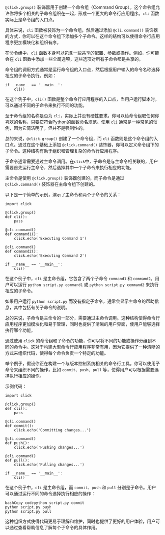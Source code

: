 `@click.group()` 装饰器用于创建一个命令组（Command Group）。这个命令组允许你将多个相关的子命令组织在一起，形成一个更大的命令行应用程序。`cli` 函数实际上是命令组的入口点。

具体来说，`cli` 函数被装饰为一个命令组，然后通过添加 `@cli.command()` 装饰器的方式，你可以在这个命令组下添加多个子命令。这样的结构可以使得命令行应用程序更加模块化和组织有序。

在命令组中，`cli` 函数本身可以包含一些共享的配置、参数或操作。例如，你可能会在 `cli` 函数中添加一些全局选项，这些选项对所有子命令都是共享的。

命令组的调用方式通常是运行命令组的入口点，然后根据用户输入的命令名称选择相应的子命令执行。例如：

```
if __name__ == '__main__':
    cli()
```

在这个例子中，`cli()` 函数是整个命令行应用程序的入口点，当用户运行脚本时，可以通过不同的子命令来执行不同的功能。

至于命令组的名称是否为 `cli`，实际上并没有硬性要求。你可以给命令组取任何你喜欢的名称，只要它符合Python的函数命名规范。使用 `cli` 通常是一种常见的惯例，因为它简洁明了，但并不是强制性的。

总的来说，`@click.group()` 创建了一个命令组，而 `cli` 函数则是这个命令组的入口点。通过在这个基础上添加 `@click.command()` 装饰器，你可以定义命令组下的子命令。这种结构有助于组织和管理复杂的命令行应用程序。

子命令通常需要通过主命令调用。在`click`中，子命令是与主命令相关联的，用户需要首先运行主命令，然后选择其中一个子命令来执行相应的功能。

主命令是使用 `@click.group()` 装饰器创建的，而子命令是通过 `@click.command()` 装饰器在主命令组下创建的。

以下是一个简单的示例，演示了主命令和两个子命令的关系：

```
import click

@click.group()
def cli():
    pass

@cli.command()
def command1():
    click.echo('Executing Command 1')

@cli.command()
def command2():
    click.echo('Executing Command 2')

if __name__ == '__main__':
    cli()
```

在这个例子中，`cli` 是主命令组，它包含了两个子命令 `command1` 和 `command2`。用户可以运行 `python script.py command1` 或 `python script.py command2` 来执行相应的子命令。

如果用户运行 `python script.py` 而没有指定子命令，通常会显示主命令的帮助信息，其中包括有关子命令的说明。

总的来说，子命令是主命令的一部分，需要通过主命令调用。这种结构使得命令行应用程序更加模块化和易于管理，同时也提供了清晰的用户界面，使用户能够选择执行哪个功能。

通过使用 `click` 的命令组和子命令的功能，你可以将不同的功能或操作分组到不同的命令中。这对于构建大型命令行应用程序非常有用，因为它提供了一种清晰的方式来组织代码，使得每个命令负责一个特定的功能。

举个例子，假设你正在构建一个与版本控制系统相关的命令行工具。你可以使用子命令来组织不同的操作，比如 `commit`、`push`、`pull` 等，使得用户可以根据需要选择执行相应的操作。

示例代码：

```
import click

@click.group()
def cli():
    pass

@cli.command()
def commit():
    click.echo('Committing changes...')

@cli.command()
def push():
    click.echo('Pushing changes...')

@cli.command()
def pull():
    click.echo('Pulling changes...')

if __name__ == '__main__':
    cli()
```

在这个例子中，`cli` 是主命令组，而 `commit`、`push` 和 `pull` 分别是子命令。用户可以通过运行不同的命令选择执行相应的操作：

```
bashCopy codepython script.py commit
python script.py push
python script.py pull
```

这种组织方式使得代码更易于理解和维护，同时也提供了更好的用户体验，用户可以通过查看帮助信息了解每个子命令的具体作用。